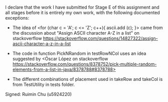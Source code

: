 I declare that the work I have submitted for Stage E of this assignment and all stages before it is entirely my own work, with the
following documented exceptions:

* The idea of <for (char c = 'A'; c <= 'Z'; c++){
                           ascii.add (c);
                       }> came from the discussion about "Assign ASCII character A-Z in a list" on stackoverflow https://stackoverflow.com/questions/14827322/assign-ascii-character-a-z-in-a-list

* The code in function PickNRandom in testRowNCol uses an idea suggested by <Óscar López on stackoverflow https://stackoverflow.com/questions/8378752/pick-multiple-random-elements-from-a-list-in-java/8378788#8378788>

* The different combinations of placement used in takeRow and takeCol is from TestUtility in tests folder.

Signed: Ruimin Chu (u5924220)
